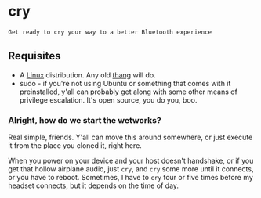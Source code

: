 # cry

    Get ready to cry your way to a better Bluetooth experience

## Requisites
* A [Linux](https://www.kernel.org) distribution. Any old
  [thang](https://distrowatch.com) will do.
* sudo - if you're not using Ubuntu or something that comes with it
  preinstalled, y'all can probably get along with some other means of privilege
  escalation. It's open source, you do you, boo.

### Alright, how do we start the wetworks?

Real simple, friends. Y'all can move this around somewhere, or just execute it
from the place you cloned it, right here.

When you power on your device and your host doesn't handshake, or if you get
that hollow airplane audio, just `cry`, and `cry` some more until it connects,
or you have to reboot. Sometimes, I have to `cry` four or five times before my
headset connects, but it depends on the time of day.

